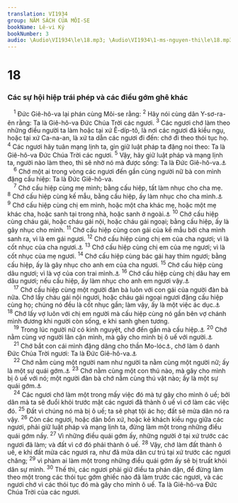 ```yaml
---
translation: VI1934
group: NĂM SÁCH CỦA MÔI-SE
bookName: Lê-vi Ký 
bookNumber: 3
audio: \Audio\VI1934\le\18.mp3; \Audio\VI1934\1-ms-nguyen-thi\le\18.mp3
---
```


<div class="title"><h1>18</h1><h3>Các sự hội hiệp trái phép và các điều gớm ghê khác</h3></div>
<span class="verse le_18_1"> <sup>1</sup> Đức Giê-hô-va lại phán cùng Môi-se rằng: </span>
<span class="verse le_18_2"><sup>2</sup> Hãy nói cùng dân Y-sơ-ra-ên rằng: Ta là Giê-hô-va Đức Chúa Trời các ngươi. </span>
<span class="verse le_18_3"><sup>3</sup> Các ngươi chớ làm theo những điều người ta làm hoặc tại xứ Ê-díp-tô, là nơi các ngươi đã kiều ngụ, hoặc tại xứ Ca-na-an, là xứ ta dẫn các ngươi đi đến: chớ đi theo thói tục họ. </span>
<span class="verse le_18_4"><sup>4</sup> Các ngươi hãy tuân mạng lịnh ta, gìn giữ luật pháp ta đặng noi theo: Ta là Giê-hô-va Đức Chúa Trời các ngươi. </span>
<span class="verse le_18_5"><sup>5</sup> Vậy, hãy giữ luật pháp và mạng lịnh ta, người nào làm theo, thì sẽ nhờ nó mà được sống: Ta là Đức Giê-hô-va.<a data-toggle="tooltip" data-placement="bottom" title="Ne 9:29; Exe 18:9; 20:11-13; Lu 10:28; Ro 10:5; Ga 3:12">⚓</a><br/></span>
<span class="verse le_18_6"> <sup>6</sup> Chớ một ai trong vòng các ngươi đến gần cùng người nữ bà con mình đặng cấu hiệp: Ta là Đức Giê-hô-va. <br/></span>
<span class="verse le_18_7"> <sup>7</sup> Chớ cấu hiệp cùng mẹ mình; bằng cấu hiệp, tất làm nhục cho cha mẹ. </span>
<span class="verse le_18_8"><sup>8</sup> Chớ cấu hiệp cùng kế mẫu, bằng cấu hiệp, ấy làm nhục cho cha mình.<a data-toggle="tooltip" data-placement="bottom" title="Le 20:11; Phu 22:30; 27:20">⚓</a></span>
<span class="verse le_18_9"><sup>9</sup> Chớ cấu hiệp cùng chị em mình, hoặc một cha khác mẹ, hoặc một mẹ khác cha, hoặc sanh tại trong nhà, hoặc sanh ở ngoài.<a data-toggle="tooltip" data-placement="bottom" title="Le 20:17; Phu 27:22">⚓</a></span>
<span class="verse le_18_10"><sup>10</sup> Chớ cấu hiệp cùng cháu gái, hoặc cháu gái nội, hoặc cháu gái ngoại; bằng cấu hiệp, ấy là gây nhục cho mình. </span>
<span class="verse le_18_11"><sup>11</sup> Chớ cấu hiệp cùng con gái của kế mẫu bởi cha mình sanh ra, vì là em gái ngươi. </span>
<span class="verse le_18_12"><sup>12</sup> Chớ cấu hiệp cùng chị em của cha ngươi; vì là cốt nhục của cha ngươi.<a data-toggle="tooltip" data-placement="bottom" title="Le 20:19-20">⚓</a></span>
<span class="verse le_18_13"><sup>13</sup> Chớ cấu hiệp cùng chị em của mẹ ngươi; vì là cốt nhục của mẹ ngươi. </span>
<span class="verse le_18_14"><sup>14</sup> Chớ cấu hiệp cùng bác gái hay thím ngươi; bằng cấu hiệp, ấy là gây nhục cho anh em của cha ngươi. </span>
<span class="verse le_18_15"><sup>15</sup> Chớ cấu hiệp cùng dâu ngươi; vì là vợ của con trai mình.<a data-toggle="tooltip" data-placement="bottom" title="Le 20:12">⚓</a></span>
<span class="verse le_18_16"><sup>16</sup> Chớ cấu hiệp cùng chị dâu hay em dâu ngươi; nếu cấu hiệp, ấy làm nhục cho anh em ngươi vậy.<a data-toggle="tooltip" data-placement="bottom" title="Le 20:21">⚓</a><br/></span>
<span class="verse le_18_17"> <sup>17</sup> Chớ cấu hiệp cùng một người đàn bà luôn với con gái của người đàn bà nữa. Chớ lấy cháu gái nội ngươi, hoặc cháu gái ngoại ngươi đặng cấu hiệp cùng họ; chúng nó đều là cốt nhục gần; làm vậy, ấy là một việc ác dục.<a data-toggle="tooltip" data-placement="bottom" title="Le 20:14; Phu 27:23">⚓</a></span>
<span class="verse le_18_18"><sup>18</sup> Chớ lấy vợ luôn với chị em người mà cấu hiệp cùng nó gần bên vợ chánh mình đương khi người còn sống, e khi sanh ghen tương. <br/></span>
<span class="verse le_18_19"> <sup>19</sup> Trong lúc người nữ có kinh nguyệt, chớ đến gần mà cấu hiệp.<a data-toggle="tooltip" data-placement="bottom" title="Le 20:18">⚓</a></span>
<span class="verse le_18_20"><sup>20</sup> Chớ nằm cùng vợ người lân cận mình, mà gây cho mình bị ô uế với người.<a data-toggle="tooltip" data-placement="bottom" title="Le 20:10">⚓</a><br/></span>
<span class="verse le_18_21"> <sup>21</sup> Chớ bắt con cái mình đặng dâng cho thần Mo-lóc<a data-toggle="tooltip" data-placement="bottom" title="Ấy là một tà thần của người A-mô-nít thờ">⚓</a>, chớ làm ô danh Đức Chúa Trời ngươi: Ta là Đức Giê-hô-va.<a data-toggle="tooltip" data-placement="bottom" title="Le 20:1-5">⚓</a><br/></span>
<span class="verse le_18_22"> <sup>22</sup> Chớ nằm cùng một người nam như người ta nằm cùng một người nữ; ấy là một sự quái gớm.<a data-toggle="tooltip" data-placement="bottom" title="Le 20:13">⚓</a></span>
<span class="verse le_18_23"><sup>23</sup> Chớ nằm cùng một con thú nào, mà gây cho mình bị ô uế với nó; một người đàn bà chớ nằm cùng thú vật nào; ấy là một sự quái gớm.<a data-toggle="tooltip" data-placement="bottom" title="Xu 22:19; Le 20:15-16; Phu 27:21">⚓</a><br/></span>
<span class="verse le_18_24"> <sup>24</sup> Các ngươi chớ làm một trong mấy việc đó mà tự gây cho mình ô uế; bởi dân mà ta sẽ đuổi khỏi trước mặt các ngươi đã thành ô uế vì cớ làm các việc đó. </span>
<span class="verse le_18_25"><sup>25</sup> Đất vì chúng nó mà bị ô uế; ta sẽ phạt tội ác họ; đất sẽ mửa dân nó ra vậy. </span>
<span class="verse le_18_26"><sup>26</sup> Còn các ngươi, hoặc dân bổn xứ, hoặc kẻ khách kiều ngụ giữa các ngươi, phải giữ luật pháp và mạng lịnh ta, đừng làm một trong những điều quái gớm nầy. </span>
<span class="verse le_18_27"><sup>27</sup> Vì những điều quái gớm ấy, những người ở tại xứ trước các ngươi đã làm; và đất vì cớ đó phải thành ô uế. </span>
<span class="verse le_18_28"><sup>28</sup> Vậy, chớ làm đất thành ô uế, e khi đất mửa các ngươi ra, như đã mửa dân cư trú tại xứ trước các ngươi chăng; </span>
<span class="verse le_18_29"><sup>29</sup> vì phàm ai làm một trong những điều quái gớm ấy sẽ bị truất khỏi dân sự mình. </span>
<span class="verse le_18_30"><sup>30</sup> Thế thì, các ngươi phải giữ điều ta phán dặn, để đừng làm theo một trong các thói tục gớm ghiếc nào đã làm trước các ngươi, và các ngươi chớ vì các thói tục đó mà gây cho mình ô uế. Ta là Giê-hô-va Đức Chúa Trời của các ngươi. <br/></span>
